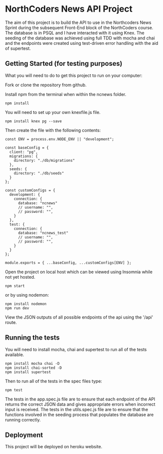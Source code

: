 # NorthCoders News API Project

The aim of this project is to build the API to use in the Northcoders News Sprint during the subsequent Front-End block of the NorthCoders course. The database is in PSQL and I have interacted with it using Knex. The seeding of the database was achieved using full TDD with mocha and chai and the endpoints were created using test-driven error handling with the aid of supertest.

## Getting Started (for testing purposes)

What you will need to do to get this project to run on your computer:

Fork or clone the repository from github.

Install npm from the terminal when within the ncnews folder.

```
npm install
```

You will need to set up your own knexfile.js file.

```
npm install knex pg --save
```

Then create the file with the following contents:

```
const ENV = process.env.NODE_ENV || "development";

const baseConfig = {
  client: "pg",
  migrations: {
    directory: "./db/migrations"
  },
  seeds: {
    directory: "./db/seeds"
  }
};

const customConfigs = {
  development: {
    connection: {
      database: "ncnews"
      // username: "",
      // password: "",
    }
  },
  test: {
    connection: {
      database: "ncnews_test"
      // username: "",
      // password: "",
    }
  }
};

module.exports = { ...baseConfig, ...customConfigs[ENV] };
```

Open the project on local host which can be viewed using Insomnia while not yet hosted.

```
npm start
```

or by using nodemon:

```
npm install nodemon
npm run dev
```

View the JSON outputs of all possible endpoints of the api using the '/api' route.

## Running the tests

You will need to install mocha, chai and supertest to run all of the tests available.

```
npm install mocha chai -D
npm install chai-sorted -D
npm install supertest
```

Then to run all of the tests in the spec files type:

```
npm test
```

The tests in the app.spec.js file are to ensure that each endpoint of the API returns the correct JSON data and gives appropriate errors when incorrect input is received. The tests in the utils.spec.js file are to ensure that the functions involved in the seeding process that populates the database are running correctly.

## Deployment

This project will be deployed on heroku website.

